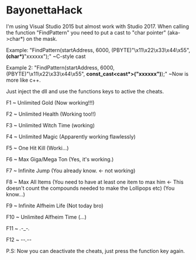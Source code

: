 # BayonettaHack

I'm using Visual Studio 2015 but almost work with Studio 2017. When calling the function "FindPattern" you need to put a cast to "char pointer" (aka->char*) on the mask. 

Example: "FindPattern(startAddress, 6000, (PBYTE)"\x11\x22\x33\x44\x55", __(char*)__"xxxxxx");" ~C-style cast

Example 2: "FindPattern(startAddress, 6000, (PBYTE)"\x11\x22\x33\x44\x55", __const_cast<cast*>("xxxxxx")__);" ~Now is more like c++.


Just inject the dll and use the functions keys to active the cheats.

F1 ~ Unlimited Gold (Now working!!!)

F2 ~ Unlimited Health (Working too!!)

F3 ~ Unlimited Witch Time (working)

F4 ~ Unlimited Magic (Apparently working flawlessly)

F5 ~ One Hit Kill (Worki...)

F6 ~ Max Giga/Mega Ton (Yes, it's working.)

F7 ~ Infinite Jump (You already know. <- not working)

F8 ~ Max All Items (You need to have at least one item to max him <- This doesn't count the compounds needed to make the Lollipops etc) (You know...)

F9 ~ Infinite Alfheim Life (Not today bro)

F10 ~ Unlimited Alfheim Time (...)

F11 ~ *.*-_-*.*

F12 ~ -_-*.*-_-

P.S: Now you can deactivate the cheats, just press the function key again.
